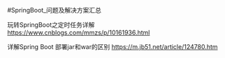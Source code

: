 #SpringBoot_问题及解决方案汇总

玩转SpringBoot之定时任务详解
https://www.cnblogs.com/mmzs/p/10161936.html

详解Spring Boot 部署jar和war的区别
https://m.jb51.net/article/124780.htm


